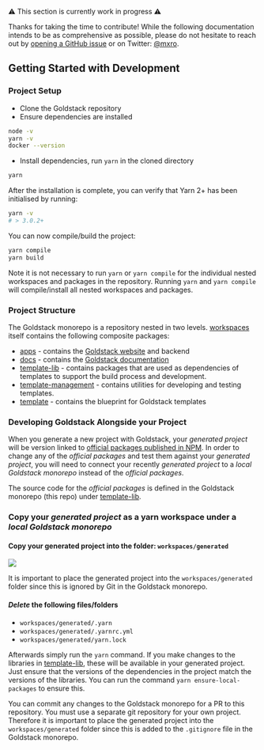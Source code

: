 ⚠️ This section is currently work in progress ⚠️

Thanks for taking the time to contribute! While the following documentation intends to be as comprehensive as possible, please do not hesitate to reach out by [opening a GitHub issue](https://github.com/goldstack/goldstack/issues) or on Twitter: [@mxro](https://twitter.com/mxro).

## Getting Started with Development

### Project Setup

- Clone the Goldstack repository
- Ensure dependencies are installed

```sh
node -v
yarn -v
docker --version
```

- Install dependencies, run `yarn` in the cloned directory

```sh
yarn
```

After the installation is complete, you can verify that Yarn 2+ has been initialised by running:

```sh
yarn -v
# > 3.0.2+
```

You can now compile/build the project:

```sh
yarn compile
yarn build
```

Note it is not necessary to run `yarn` or `yarn compile` for the individual nested workspaces and packages in the repository. Running `yarn` and `yarn compile` will compile/install all nested workspaces and packages.

### Project Structure

The Goldstack monorepo is a repository nested in two levels. [workspaces](https://github.com/goldstack/goldstack/tree/master/workspaces) itself contains the following composite packages:

- [apps](https://github.com/goldstack/goldstack/tree/master/workspaces/apps) - contains the [Goldstack website](https://goldstack.party) and backend
- [docs](https://github.com/goldstack/goldstack/tree/master/workspaces/docs) - contains the [Goldstack documentation](https://docs.goldstack.party/docs)
- [template-lib](https://github.com/goldstack/goldstack/tree/master/workspaces/templates-lib) - contains packages that are used as dependencies of templates to support the build process and development.
- [template-management](https://github.com/goldstack/goldstack/tree/master/workspaces/templates-management) - contains utilities for developing and testing templates.
- [template](https://github.com/goldstack/goldstack/tree/master/workspaces/templates) - contains the blueprint for Goldstack templates

### Developing Goldstack Alongside your Project

When you generate a new project with Goldstack, your *generated project* will be version linked to [official packages published in NPM](https://www.npmjs.com/search?q=keywords:goldstack). In order to change any of the *official packages* and test them against your *generated project*, you will need to connect your recently *generated project* to a *local Goldstack monorepo* instead of the *official packages*. 

The source code for the *official packages* is defined in the Goldstack monorepo (this repo) under [template-lib](https://github.com/goldstack/goldstack/tree/master/workspaces/templates-lib).

### Copy your *generated project* as a yarn workspace under a *local Goldstack monorepo*


#### Copy your generated project into the folder: `workspaces/generated`

![](https://user-images.githubusercontent.com/1448524/155213397-2b67a16d-fb76-476e-bfcf-314903dcc046.png)

It is important to place the generated project into the `workspaces/generated` folder since this is ignored by Git in the Goldstack monorepo.

#### _Delete_ the following files/folders

- `workspaces/generated/.yarn`
- `workspaces/generated/.yarnrc.yml`
- `workspaces/generated/yarn.lock`

Afterwards simply run the `yarn` command. If you make changes to the libraries in [template-lib](https://github.com/goldstack/goldstack/tree/master/workspaces/templates-lib), these will be available in your generated project. Just ensure that the versions of the dependencies in the project match the versions of the libraries. You can run the command `yarn ensure-local-packages` to ensure this.

You can commit any changes to the Goldstack monorepo for a PR to this repository. You must use a separate git repository for your own project. Therefore it is important to place the generated project into the `workspaces/generated` folder since this is added to the `.gitignore` file in the Goldstack monorepo.
